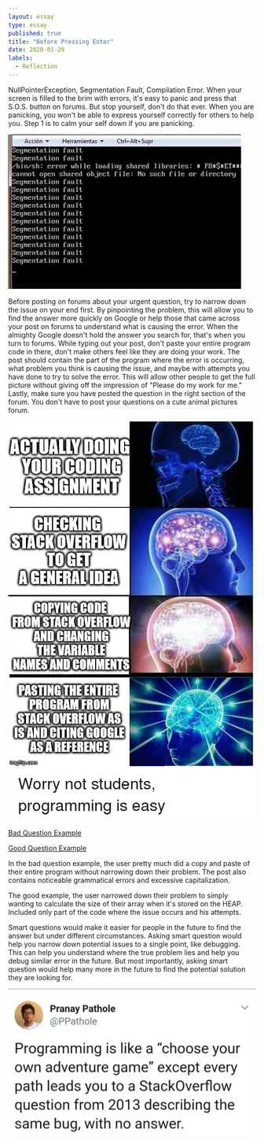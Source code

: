 ```yaml
---
layout: essay
type: essay
published: true
title: "Before Pressing Enter"
date: 2020-01-29
labels:
  - Reflection
---
```

NullPointerException, Segmentation Fault, Compilation Error. When your screen is filled to the brim with errors, it's easy to panic and press that S.O.S. button on forums. But stop yourself, don't do that ever. When you are panicking, you won't be able to express yourself correctly for others to help you. Step 1 is to calm your self down if you are panicking.

<img class = "ui medium image" src = "/images/segfault.jpg">

Before posting on forums about your urgent question, try to narrow down the issue on your end first. By pinpointing the problem, this will allow you to find the answer more quickly on Google or help those that came across your post on forums to understand what is causing the error. When the almighty Google doesn't hold the answer you search for, that's when you turn to forums. While typing out your post, don't paste your entire program code in there, don't make others feel like they are doing your work. The post should contain the part of the program where the error is occurring, what problem you think is causing the issue, and maybe with attempts you have done to try to solve the error. This will allow other people to get the full picture without giving off the impression of "Please do my work for me." Lastly, make sure you have posted the question in the right section of the forum. You don't have to post your questions on a cute animal pictures forum. 

<img class = "ui medium right floated image" src = "/images/stackoverflow.png">

[Bad Question Example](https://stackoverflow.com/questions/59975021/php-oop-how-can-i-update-user-account)

[Good Question Example](https://stackoverflow.com/questions/232691/how-can-i-get-the-size-of-an-array-from-a-pointer-in-c)

In the bad question example, the user pretty much did a copy and paste of their entire program without narrowing down their problem. The post also contains noticeable grammatical errors and excessive capitalization.

The good example, the user narrowed down their problem to simply wanting to calculate the size of their array when it's stored on the HEAP. Included only part of the code where the issue occurs and his attempts.

Smart questions would make it easier for people in the future to find the answer but under different circumstances. Asking smart question would help you narrow down potential issues to a single point, like debugging. This can help you understand where the true problem lies and help you debug similar error in the future. But most importantly, asking smart question would help many more in the future to find the potential solution they are looking for.

<img class = "ui medium image" src = "/images/adventure.jpg">